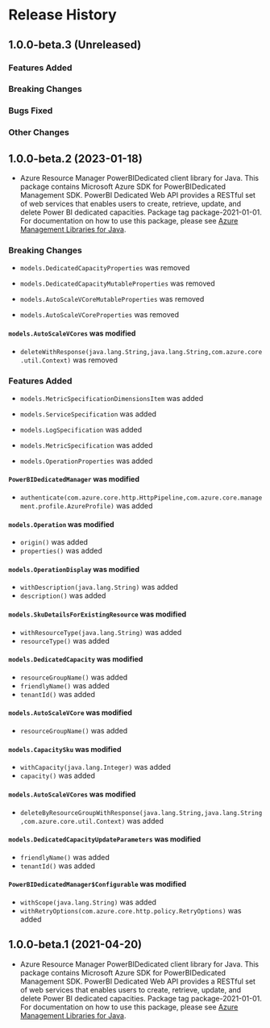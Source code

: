# Release History

## 1.0.0-beta.3 (Unreleased)

### Features Added

### Breaking Changes

### Bugs Fixed

### Other Changes

## 1.0.0-beta.2 (2023-01-18)

- Azure Resource Manager PowerBIDedicated client library for Java. This package contains Microsoft Azure SDK for PowerBIDedicated Management SDK. PowerBI Dedicated Web API provides a RESTful set of web services that enables users to create, retrieve, update, and delete Power BI dedicated capacities. Package tag package-2021-01-01. For documentation on how to use this package, please see [Azure Management Libraries for Java](https://aka.ms/azsdk/java/mgmt).

### Breaking Changes

* `models.DedicatedCapacityProperties` was removed

* `models.DedicatedCapacityMutableProperties` was removed

* `models.AutoScaleVCoreMutableProperties` was removed

* `models.AutoScaleVCoreProperties` was removed

#### `models.AutoScaleVCores` was modified

* `deleteWithResponse(java.lang.String,java.lang.String,com.azure.core.util.Context)` was removed

### Features Added

* `models.MetricSpecificationDimensionsItem` was added

* `models.ServiceSpecification` was added

* `models.LogSpecification` was added

* `models.MetricSpecification` was added

* `models.OperationProperties` was added

#### `PowerBIDedicatedManager` was modified

* `authenticate(com.azure.core.http.HttpPipeline,com.azure.core.management.profile.AzureProfile)` was added

#### `models.Operation` was modified

* `origin()` was added
* `properties()` was added

#### `models.OperationDisplay` was modified

* `withDescription(java.lang.String)` was added
* `description()` was added

#### `models.SkuDetailsForExistingResource` was modified

* `withResourceType(java.lang.String)` was added
* `resourceType()` was added

#### `models.DedicatedCapacity` was modified

* `resourceGroupName()` was added
* `friendlyName()` was added
* `tenantId()` was added

#### `models.AutoScaleVCore` was modified

* `resourceGroupName()` was added

#### `models.CapacitySku` was modified

* `withCapacity(java.lang.Integer)` was added
* `capacity()` was added

#### `models.AutoScaleVCores` was modified

* `deleteByResourceGroupWithResponse(java.lang.String,java.lang.String,com.azure.core.util.Context)` was added

#### `models.DedicatedCapacityUpdateParameters` was modified

* `friendlyName()` was added
* `tenantId()` was added

#### `PowerBIDedicatedManager$Configurable` was modified

* `withScope(java.lang.String)` was added
* `withRetryOptions(com.azure.core.http.policy.RetryOptions)` was added

## 1.0.0-beta.1 (2021-04-20)

- Azure Resource Manager PowerBIDedicated client library for Java. This package contains Microsoft Azure SDK for PowerBIDedicated Management SDK. PowerBI Dedicated Web API provides a RESTful set of web services that enables users to create, retrieve, update, and delete Power BI dedicated capacities. Package tag package-2021-01-01. For documentation on how to use this package, please see [Azure Management Libraries for Java](https://aka.ms/azsdk/java/mgmt).
